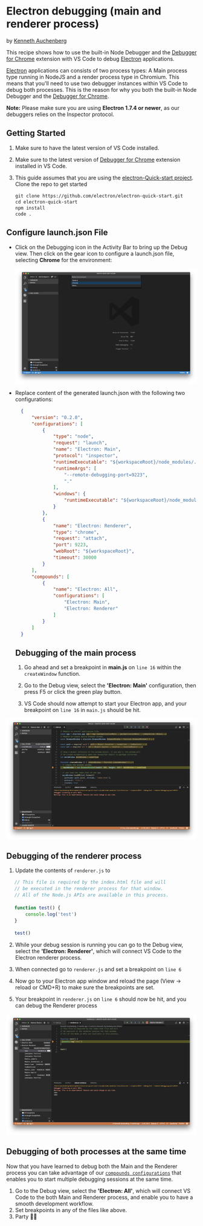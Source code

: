 # Electron debugging (main and renderer process)

by [Kenneth Auchenberg](https://twitter.com/auchenberg)

This recipe shows how to use the built-in Node Debugger and the [Debugger for Chrome](https://github.com/Microsoft/vscode-chrome-debug) extension with VS Code to debug [Electron](https://electron.atom.io) applications.

[Electron](https://electron.atom.io) applications can consists of two process types: A Main process type running in NodeJS and a render process type in Chromium. This means that you'll need to use two debugger instances within VS Code to debug both processes. This is the reason for why you both the built-in Node Debugger and the [Debugger for Chrome](https://github.com/Microsoft/vscode-chrome-debug).

**Note:** Please make sure you are using **Electron 1.7.4 or newer**, as our debuggers relies on the Inspector protocol.

## Getting Started

1. Make sure to have the latest version of VS Code installed.

2. Make sure to the latest version of [Debugger for Chrome](https://marketplace.visualstudio.com/items?itemName=msjsdiag.debugger-for-chrome) extension installed in VS Code.

3. This guide assumes that you are using the [electron-Quick-start project](https://github.com/electron/electron-quick-start). Clone the repo to get started
    > 
    ```
    git clone https://github.com/electron/electron-quick-start.git
    cd electron-quick-start
    npm install
    code .
    ```

## Configure launch.json File

- Click on the Debugging icon in the Activity Bar to bring up the Debug view.
Then click on the gear icon to configure a launch.json file, selecting **Chrome** for the environment:

   ![configure_launch](configure_launch.png)

- Replace content of the generated launch.json with the following two configurations:

  ```json
    {
        "version": "0.2.0",
        "configurations": [
            {
                "type": "node",
                "request": "launch",
                "name": "Electron: Main",
                "protocol": "inspector",
                "runtimeExecutable": "${workspaceRoot}/node_modules/.bin/electron",
                "runtimeArgs": [
                    "--remote-debugging-port=9223",
                    "."
                ],
                "windows": {
                    "runtimeExecutable": "${workspaceRoot}/node_modules/.bin/electron.cmd"
                }
            },
            {
                "name": "Electron: Renderer",
                "type": "chrome",
                "request": "attach",
                "port": 9223,
                "webRoot": "${workspaceRoot}",
                "timeout": 30000
            }
        ],
        "compounds": [
            {
                "name": "Electron: All",
                "configurations": [
                    "Electron: Main",
                    "Electron: Renderer"
                ]
            }
        ]
    }
  ```

  ## Debugging of the main process
  
  1. Go ahead and set a breakpoint in **main.js** on `line 16` within the `createWindow` function.

  2. Go to the Debug view, select the **'Electron: Main'** configuration, then press F5 or click the green play button.

  3. VS Code should now attempt to start your Electron app, and your breakpoint on `line 16` in `main.js` should be hit.

![breakpoint-main](breakpoint_main.png)

## Debugging of the renderer process

  1. Update the contents of `renderer.js` to
 ```javascript
    // This file is required by the index.html file and will
    // be executed in the renderer process for that window.
    // All of the Node.js APIs are available in this process.

    function test() {
        console.log('test')
    }

    test()
```

  2. While your debug session is running you can go to the Debug view, select the **'Electron: Renderer'**, which will connect VS Code to the Electron renderer process. 

  3. When connected go to `renderer.js` and set a breakpoint on `line 6`

  4. Now go to your Electron app window and  reload the page (View -> reload or CMD+R) to make sure the breakpoints are set.

  5. Your breakpoint in `renderer.js` on `line 6` should now be hit, and you can debug the Renderer process

![breakpoint-renderer](breakpoint_renderer.png)

## Debugging of both processes at the same time

Now that you have learned to debug both the Main and the Renderer process you can take advantage of our [`compounds configurations`](https://code.visualstudio.com/updates/v1_8#_multitarget-debugging) that enables you to start multiple debugging sessions at the same time. 

1. Go to the Debug view, select the **'Electron: All'**, which will connect VS Code to the both Main and Renderer process, and enable you to have a smooth development workflow.
2. Set breakpoints in any of the files like above.
3. Party 🎉🔥 


